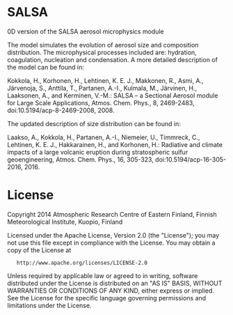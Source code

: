 # SALSA
0D version of the SALSA aerosol microphysics module

The model simulates the evolution of aerosol size and composition distribution. The microphysical processes included are: hydration, coagulation, nucleation and condensation. A more detailed description of the model can be found in: 

Kokkola, H., Korhonen, H., Lehtinen, K. E. J., Makkonen, R., Asmi, A., Järvenoja, S., Anttila, T., Partanen, A.-I., Kulmala, M., Järvinen, H., Laaksonen, A., and Kerminen, V.-M.: SALSA – a Sectional Aerosol module for Large Scale Applications, Atmos. Chem. Phys., 8, 2469-2483, doi:10.5194/acp-8-2469-2008, 2008. 

The updated description of size distribution can be found in:

Laakso, A., Kokkola, H., Partanen, A.-I., Niemeier, U., Timmreck, C., Lehtinen, K. E. J., Hakkarainen, H., and Korhonen, H.: Radiative and climate impacts of a large volcanic eruption during stratospheric sulfur geoengineering, Atmos. Chem. Phys., 16, 305-323, doi:10.5194/acp-16-305-2016, 2016.

# License

Copyright 2014 Atmospheric Research Centre of Eastern Finland,
               Finnish Meteorological Institute, Kuopio, Finland

   Licensed under the Apache License, Version 2.0 (the "License");
   you may not use this file except in compliance with the License.
   You may obtain a copy of the License at

       http://www.apache.org/licenses/LICENSE-2.0

   Unless required by applicable law or agreed to in writing, software
   distributed under the License is distributed on an "AS IS" BASIS,
   WITHOUT WARRANTIES OR CONDITIONS OF ANY KIND, either express or implied.
   See the License for the specific language governing permissions and
   limitations under the License.
